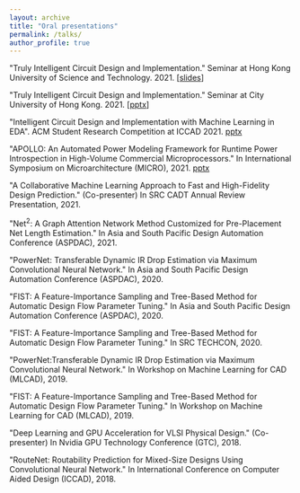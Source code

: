 ```yaml
---
layout: archive
title: "Oral presentations"
permalink: /talks/
author_profile: true
---
```


"Truly Intelligent Circuit Design and Implementation." Seminar at Hong Kong University of Science and Technology. 2021. [[slides](http://zhiyaoxie.github.io/files/HKUST.pdf)]

"Truly Intelligent Circuit Design and Implementation." Seminar at City University of Hong Kong. 2021. [[pptx](http://zhiyaoxie.github.io/files/CityUtalk.pptx)]

"Intelligent Circuit Design and Implementation with Machine Learning in EDA". ACM Student Research Competition at ICCAD 2021. [pptx]()

"APOLLO: An Automated Power Modeling Framework for Runtime Power Introspection in High-Volume Commercial Microprocessors." In International Symposium on Microarchitecture (MICRO), 2021. [pptx]()

"A Collaborative Machine Learning Approach to Fast and High-Fidelity Design Prediction." (Co-presenter) In SRC CADT Annual Review Presentation, 2021.

"Net$^2$: A Graph Attention Network Method Customized for Pre-Placement Net Length Estimation." In Asia and South Pacific Design Automation Conference (ASPDAC), 2021.

"PowerNet: Transferable Dynamic IR Drop Estimation via Maximum Convolutional Neural Network." In Asia and South Pacific Design Automation Conference (ASPDAC), 2020.

"FIST: A Feature-Importance Sampling and Tree-Based Method for Automatic Design Flow Parameter Tuning." In Asia and South Pacific Design Automation Conference (ASPDAC), 2020.

"FIST: A Feature-Importance Sampling and Tree-Based Method for Automatic Design Flow Parameter Tuning." In SRC TECHCON, 2020.

"PowerNet:Transferable Dynamic IR Drop Estimation via Maximum Convolutional Neural Network." In Workshop on Machine Learning for CAD (MLCAD), 2019.

"FIST: A Feature-Importance Sampling and Tree-Based Method for Automatic Design Flow Parameter Tuning." In Workshop on Machine Learning for CAD (MLCAD), 2019.

"Deep Learning and GPU Acceleration for VLSI Physical Design." (Co-presenter) In Nvidia GPU Technology Conference (GTC), 2018.

"RouteNet: Routability Prediction for Mixed-Size Designs Using Convolutional Neural Network." In International Conference on Computer Aided Design (ICCAD), 2018.


